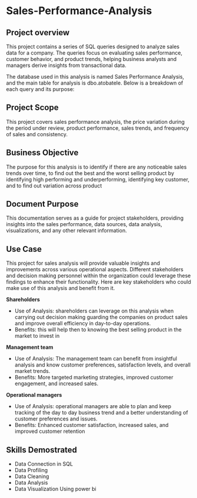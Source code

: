 # Sales-Performance-Analysis
## Project overview ##
 This project contains a series of SQL queries designed to analyze sales data for a company. The queries focus on evaluating sales performance, customer behavior, and product trends, helping business analysts and managers derive insights from transactional data.

The database used in this analysis is named Sales Performance Analysis, and the main table for analysis is dbo.atobatele. Below is a breakdown of each query and its purpose:
## Project Scope ## 
This project covers sales performance analysis, the price variation during the period under review, product performance, sales trends, and frequency of sales and consistency.

## Business Objective ##
The purpose for this analysis is to identify if there are any noticeable sales trends over time, to find out the best and the worst selling product by identifying high performing and underperforming, identifying key customer, and to find out variation across product

## Document Purpose ##
This documentation serves as a guide for project stakeholders, providing insights into the sales performance, data sources, data analysis, visualizations, and any other relevant information.

## Use Case ##
This project for sales analysis will provide valuable insights and improvements across various operational aspects. Different stakeholders and decision making personnel within the organization could leverage these findings to enhance their functionality. Here are key stakeholders who could make use of this analysis and benefit from it.

**Shareholders**  
- Use of Analysis: shareholders can leverage on this analysis when carrying out decision making guarding the companies on product sales and improve overall efficiency in day-to-day operations.
-	Benefits: this will help then to knowing the best selling product in the market to invest in
  
**Management team**
-	Use of Analysis: The management team can benefit from insightful analysis and know customer preferences, satisfaction levels, and overall market trends.
-	Benefits: More targeted marketing strategies, improved customer engagement, and increased sales.

 **Operational managers**
-	Use of Analysis: operational managers are able to plan and keep tracking of the day to day business trend and a better understanding of customer preferences and issues.
- Benefits: Enhanced customer satisfaction, increased sales, and improved customer retention

 ## Skills Demostrated ##
 
-	Data Connection in SQL 
-	Data Profiling
-	Data Cleaning 
-	Data Analysis
-	Data Visualization Using power bi 
